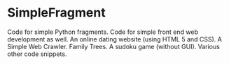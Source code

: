 # SimpleFragment
Code for simple Python fragments.
Code for simple front end web development as well.
An online dating website (using HTML 5 and CSS).
A Simple Web Crawler.
Family Trees.
A sudoku game (without GUI).
Various other code snippets.
